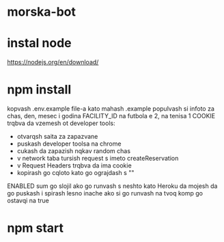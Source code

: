 # morska-bot

# instal node 
https://nodejs.org/en/download/
# npm install

kopvash .env.example file-a kato mahash .example
populvash si infoto za chas, den, mesec i godina
FACILITY_ID na futbola e 2, na tenisa 1
COOKIE trqbva da vzemesh ot developer tools:
 - otvarqsh saita za zapazvane
 - puskash developer toolsa na chrome
 - cukash da zapazish nqkav random chas
 - v network taba tursish request s imeto createReservation
 - v Request Headers trqbva da ima cookie
 - kopirash go cqloto kato go ograjdash s ""

 ENABLED sum go slojil ako go runvash s neshto kato Heroku da mojesh da go puskash i spirash lesno inache ako si go runvash na tvoq komp go ostavqi na true 

 # npm start
